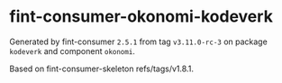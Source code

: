 # fint-consumer-okonomi-kodeverk

Generated by fint-consumer `2.5.1` from tag `v3.11.0-rc-3` on package `kodeverk` and component `okonomi`.

Based on fint-consumer-skeleton refs/tags/v1.8.1.
